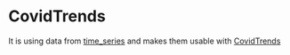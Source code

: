 # CovidTrends

It is using data from [time_series](../../time_series) and makes them usable with [CovidTrends](https://github.com/aatishb/covidtrends/)